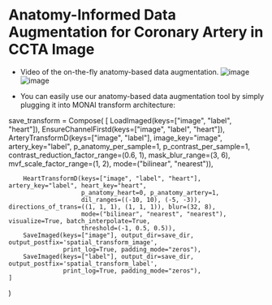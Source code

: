 # Anatomy-Informed Data Augmentation for Coronary Artery in CCTA Image
* Video of the on-the-fly anatomy-based data augmentation.
![image](https://github.com/xxsxxsxxs666/SparrowLink/assets/61532031/fd2e33e7-8a14-4f84-9bcc-4b5b9f9dd7fa.gif)
![image](https://github.com/xxsxxsxxs666/SparrowLink/assets/61532031/c2235188-02e9-427f-8f07-6fe7f807e540.gif)

* You can easily use our anatomy-based data augmentation tool by simply plugging it into MONAI transform architecture:

save_transform = Compose(
    [
        LoadImaged(keys=["image", "label", "heart"]),
        EnsureChannelFirstd(keys=["image", "label", "heart"]),
        ArteryTransformD(keys=["image", "label"], image_key="image", artery_key="label", p_anatomy_per_sample=1,
                         p_contrast_per_sample=1,
                         contrast_reduction_factor_range=(0.6, 1), mask_blur_range=(3, 6),
                         mvf_scale_factor_range=(1, 2), mode=("bilinear", "nearest")),

        HeartTransformD(keys=["image", "label", "heart"], artery_key="label", heart_key="heart",
                        p_anatomy_heart=0, p_anatomy_artery=1,
                        dil_ranges=((-10, 10), (-5, -3)), directions_of_trans=((1, 1, 1), (1, 1, 1)), blur=(32, 8),
                        mode=("bilinear", "nearest", "nearest"), visualize=True, batch_interpolate=True,
                        threshold=(-1, 0.5, 0.5)),
        SaveImaged(keys=["image"], output_dir=save_dir, output_postfix='spatial_transform_image',
                   print_log=True, padding_mode="zeros"),
        SaveImaged(keys=["label"], output_dir=save_dir, output_postfix='spatial_transform_label',
                   print_log=True, padding_mode="zeros"),
    ]
)

   
